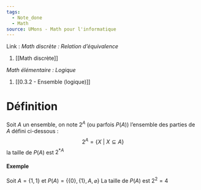```yaml
---
tags:
  - Note_done
  - Math
source: UMons - Math pour l'informatique
---
```


Link :
_Math discrète : Relation d’équivalence_
1. [[Math discrète]]

_Math élémentaire : Logique_
1. [[0.3.2 - Ensemble (logique)]]

# Définition
Soit $A$ un ensemble, on note $2^A$ (ou parfois $P(A)$) l’ensemble des parties de $A$ défini ci-dessous : $$2^A = \{X\ |\ X ⊆ A\}$$ la taille de $P(A)$ est $2^{*A}$ 
#### Exemple
Soit $A=\{1,1\}$ et $P(A)=\{\{0\},\{1\},A,\varnothing\}$ 
La taille de $P(A)$ est $2^2=4$ 